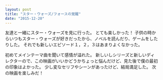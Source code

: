 ```yaml
---
layout: post
title: "スター・ウォーズ/フォースの覚醒"
date: "2015-12-20"
---
```

友達と一緒にスター・ウォーズを見に行った。
とても楽しかった！
子供の時からいつもスター・ウォーズが好きだったから、ノベルを読んだり、ゲームをしたりした。
それでも新しいエピソード１，２，３はあまりよくなかった。

初めてメインテーマ曲を聞いて感情が溢れた。
新しいしシリーズと新しいディレクターので、この映画がいいかどうかちょっと悩んだけど、見た後で僕の最初の印象はよかった。
少し変なセリフやシーンがあったけど、結局満足した。
次の映画を楽しみだ！
